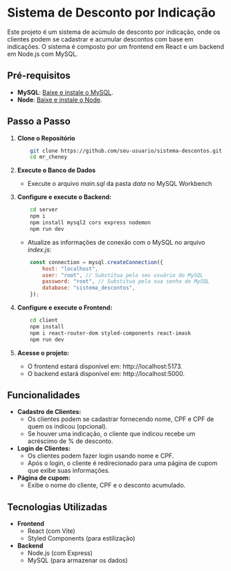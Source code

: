 # Sistema de Desconto por Indicação
Este projeto é um sistema de acúmulo de desconto por indicação, onde os clientes podem se cadastrar e acumular descontos com base em indicações. O sistema é composto por um frontend em React e um backend em Node.js com MySQL.

## Pré-requisitos
- **MySQL**: [Baixe e instale o MySQL](https://dev.mysql.com/downloads/installer/).
- **Node**: [Baixe e instale o Node](https://nodejs.org/en/download).

## Passo a Passo
1. **Clone o Repositório**
    ```bash
        git clone https://github.com/seu-usuario/sistema-descontos.git
        cd mr_cheney
    ```
2. **Execute o Banco de Dados**
    - Execute o arquivo *main.sql* da pasta *data* no MySQL Workbench

3. **Configure e execute o Backend:**
    ```bash
        cd server
        npm i
        npm install mysql2 cors express nodemon
        npm run dev
    ```
    - Atualize as informações de conexão com o MySQL no arquivo *index.js*:
    ```javascript
        const connection = mysql.createConnection({
            host: "localhost",
            user: "root", // Substitua pelo seu usuário do MySQL
            password: "root", // Substitua pela sua senha do MySQL
            database: "sistema_descontos",
        });
    ```
4. **Configure e execute o Frontend:**
    ```bash
        cd client
        npm install
        npm i react-router-dom styled-components react-imask
        npm run dev
    ```
5. **Acesse o projeto:**
    - O frontend estará disponível em: http://localhost:5173.
    - O backend estará disponível em: http://localhost:5000.

## Funcionalidades
- **Cadastro de Clientes:**
    - Os clientes podem se cadastrar fornecendo nome, CPF e CPF de quem os indicou (opcional).
    - Se houver uma indicação, o cliente que indicou recebe um acréscimo de % de desconto.
- **Login de Clientes:**
    - Os clientes podem fazer login usando nome e CPF.
    - Após o login, o cliente é redirecionado para uma página de cupom que exibe suas informações.
- **Página de cupom:**
    - Exibe o nome do cliente, CPF e o desconto acumulado.

## Tecnologias Utilizadas
- **Frontend**
    - React (com Vite)
    - Styled Components (para estilização)
- **Backend**
    - Node.js (com Express)
    - MySQL (para armazenar os dados)
